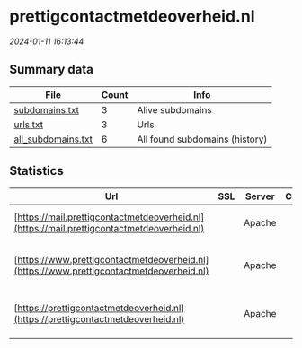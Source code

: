 # prettigcontactmetdeoverheid.nl
*2024-01-11 16:13:44*
## Summary data
| File       | Count | Info |
|------------|-------|------|
|[subdomains.txt](/data/prettigcontactmetdeoverheid.nl/subdomains.txt)|3|Alive subdomains|
|[urls.txt](/data/prettigcontactmetdeoverheid.nl/urls.txt)|3|Urls|
|[all_subdomains.txt](/data/prettigcontactmetdeoverheid.nl/all_subdomains.txt)|6|All found subdomains (history)|
## Statistics
| Url | SSL | Server | Cookie | HSTS | CSP | XFO | XXP | RP | Tech |Title |
|------------|-------|------|------|------|------|------|------|------|------|------|
|[https://mail.prettigcontactmetdeoverheid.nl](https://mail.prettigcontactmetdeoverheid.nl)| |Apache| | | | | | 3:white_check_mark: |Apache HTTP Server|Domein niet gevo...|
|[https://www.prettigcontactmetdeoverheid.nl](https://www.prettigcontactmetdeoverheid.nl)| |Apache| |:white_check_mark: | | | | 3:white_check_mark: |Apache HTTP Server HSTS|Website offline|
|[https://prettigcontactmetdeoverheid.nl](https://prettigcontactmetdeoverheid.nl)| |Apache| |:white_check_mark: | | | | 3:white_check_mark: |Apache HTTP Server HSTS|Website offline|